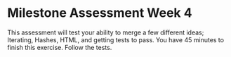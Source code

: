 # Milestone Assessment Week 4

This assessment will test your ability to merge a few different ideas; Iterating, Hashes, HTML, and getting tests to pass. You have 45 minutes to finish this exercise. Follow the tests.
